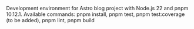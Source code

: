 Development environment for Astro blog project with Node.js 22 and pnpm 10.12.1. Available commands: pnpm install, pnpm test, pnpm test:coverage (to be added), pnpm lint, pnpm build